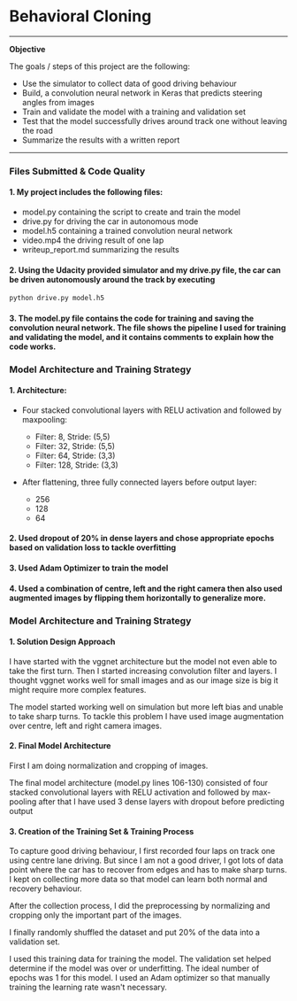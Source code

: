 # **Behavioral Cloning** 

---

**Objective**

The goals / steps of this project are the following:
* Use the simulator to collect data of good driving behaviour
* Build, a convolution neural network in Keras that predicts steering angles from images
* Train and validate the model with a training and validation set
* Test that the model successfully drives around track one without leaving the road
* Summarize the results with a written report


---
### Files Submitted & Code Quality

#### 1. My project includes the following files:
* model.py containing the script to create and train the model
* drive.py for driving the car in autonomous mode
* model.h5 containing a trained convolution neural network 
* video.mp4 the driving result of one lap
* writeup_report.md summarizing the results



#### 2. Using the Udacity provided simulator and my drive.py file, the car can be driven autonomously around the track by executing 
```sh
python drive.py model.h5
```

#### 3. The model.py file contains the code for training and saving the convolution neural network. The file shows the pipeline I used for training and validating the model, and it contains comments to explain how the code works.

### Model Architecture and Training Strategy

#### 1. Architecture:

   * Four stacked convolutional layers with RELU activation and followed by maxpooling:
      * Filter: 8, Stride: (5,5)
      * Filter: 32, Stride: (5,5)
      * Filter: 64, Stride: (3,3)
      * Filter: 128, Stride: (3,3)



   * After flattening, three fully connected layers before output layer:
      * 256
      * 128
      * 64
        
        
#### 2. Used dropout of 20% in dense layers and chose appropriate epochs based on validation loss to tackle overfitting

#### 3. Used Adam Optimizer to train the model

#### 4. Used a combination of centre, left and the right camera then also used augmented images by flipping them horizontally to generalize more.


### Model Architecture and Training Strategy

#### 1. Solution Design Approach

I have started with the vggnet architecture but the model not even able to take the first turn. Then I started increasing convolution filter and layers. I thought vggnet works well for small images and as our image size is big it might require more complex features.

The model started working well on simulation but more left bias and unable to take sharp turns. To tackle this problem I have used image augmentation over centre, left and right camera images.

#### 2. Final Model Architecture
First I am doing normalization and cropping of images.

The final model architecture (model.py lines 106-130) consisted of four stacked convolutional layers with RELU activation and followed by max-pooling after that I have used 3 dense layers with dropout before predicting output


#### 3. Creation of the Training Set & Training Process

To capture good driving behaviour, I first recorded four laps on track one using centre lane driving. But since I am not a good driver, I got lots of data point where the car has to recover from edges and has to make sharp turns. I kept on collecting more data so that model can learn both normal and recovery behaviour.

After the collection process, I did the preprocessing by normalizing and cropping only the important part of the images.

I finally randomly shuffled the dataset and put 20% of the data into a validation set. 

I used this training data for training the model. The validation set helped determine if the model was over or underfitting. The ideal number of epochs was 1 for this model. I used an Adam optimizer so that manually training the learning rate wasn't necessary.